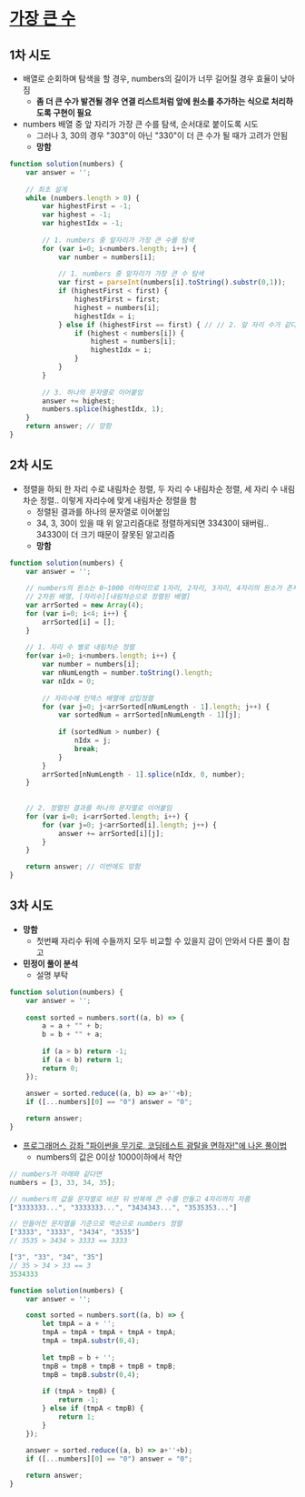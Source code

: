 # [가장 큰 수](https://programmers.co.kr/learn/courses/30/lessons/42746)

## 1차 시도

* 배열로 순회하며 탐색을 할 경우, numbers의 길이가 너무 길어질 경우 효율이 낮아짐
  * **좀 더 큰 수가 발견될 경우 연결 리스트처럼 앞에 원소를 추가하는 식으로 처리하도록 구현이 필요**
* numbers 배열 중 앞 자리가 가장 큰 수를 탐색, 순서대로 붙이도록 시도
  * 그러나 3, 30의 경우 "303"이 아닌 "330"이 더 큰 수가 될 때가 고려가 안됨
  * **망함**

```javascript
function solution(numbers) {
    var answer = '';
    
    // 최초 설계
    while (numbers.length > 0) {
        var highestFirst = -1;
        var highest = -1;
        var highestIdx = -1;
        
        // 1. numbers 중 앞자리가 가장 큰 수를 탐색
        for (var i=0; i<numbers.length; i++) {
            var number = numbers[i];
            
            // 1. numbers 중 앞자리가 가장 큰 수 탐색
            var first = parseInt(numbers[i].toString().substr(0,1));
            if (highestFirst < first) {
                highestFirst = first;
                highest = numbers[i];
                highestIdx = i;
            } else if (highestFirst == first) { // // 2. 앞 자리 수가 같다면 뒤의 수를 비교, 가장 큰 수를 탐색
                if (highest < numbers[i]) {
                    highest = numbers[i];
                    highestIdx = i;
                }
            } 
        }
        
        // 3. 하나의 문자열로 이어붙임
        answer += highest;
        numbers.splice(highestIdx, 1);
    }
    return answer; // 망함
}
```

## 2차 시도
    
* 정렬을 하되 한 자리 수로 내림차순 정렬, 두 자리 수 내림차순 정렬, 세 자리 수 내림차순 정렬.. 이렇게 자리수에 맞게 내림차순 정렬을 함
  * 정렬된 결과를 하나의 문자열로 이어붙임
  * 34, 3, 30이 있을 때 위 알고리즘대로 정렬하게되면 33430이 돼버림.. 34330이 더 크기 때문이 잘못된 알고리즘
  * **망함**

```javascript
function solution(numbers) {
    var answer = '';
    
    // numbers의 원소는 0~1000 이하이므로 1자리, 2자리, 3자리, 4자리의 원소가 존재
    // 2차원 배열, [자리수][내림차순으로 정렬된 배열]
    var arrSorted = new Array(4);
    for (var i=0; i<4; i++) {
        arrSorted[i] = [];
    }
    
    // 1. 자리 수 별로 내림차순 정렬
    for(var i=0; i<numbers.length; i++) {
        var number = numbers[i];
        var nNumLength = number.toString().length;
        var nIdx = 0;
        
        // 자리수에 인덱스 배열에 삽입정렬
        for (var j=0; j<arrSorted[nNumLength - 1].length; j++) {
            var sortedNum = arrSorted[nNumLength - 1][j];
            
            if (sortedNum > number) {
                nIdx = j;
                break;
            }
        }
        arrSorted[nNumLength - 1].splice(nIdx, 0, number);
    }
    
    
    // 2. 정렬된 결과를 하나의 문자열로 이어붙임
    for (var i=0; i<arrSorted.length; i++) {
        for (var j=0; j<arrSorted[i].length; j++) {
            answer += arrSorted[i][j];
        }
    }

    return answer; // 이번에도 망함
}
```

## 3차 시도 

* **망함**
  * 첫번째 자리수 뒤에 수들까지 모두 비교할 수 있을지 감이 안와서 다른 풀이 참고
* **민정이 풀이 분석**
  * 설명 부탁

```js
function solution(numbers) {
    var answer = '';
    
    const sorted = numbers.sort((a, b) => {
        a = a + "" + b;
        b = b + "" + a;
        
        if (a > b) return -1;
        if (a < b) return 1;
        return 0;
    });
    
    answer = sorted.reduce((a, b) => a+''+b);
    if ([...numbers][0] == "0") answer = "0";

    return answer;
}
```

* [프로그래머스 강좌 "파이썬을 무기로, 코딩테스트 광탈을 면하자!"에 나온 풀이법](https://gurumee92.tistory.com/161)
  * numbers의 값은 0이상 1000이하에서 착안

```js
// numbers가 아래와 같다면
numbers = [3, 33, 34, 35];

// numbers의 값을 문자열로 바꾼 뒤 반복해 큰 수를 만들고 4자리까지 자름
["3333333...", "3333333...", "3434343...", "3535353..."]

// 만들어진 문자열을 기준으로 역순으로 numbers 정렬
["3333", "3333", "3434", "3535"]
// 3535 > 3434 > 3333 == 3333

["3", "33", "34", "35"]
// 35 > 34 > 33 == 3
3534333
```

```js
function solution(numbers) {
    var answer = '';

    const sorted = numbers.sort((a, b) => {
        let tmpA = a + '';
        tmpA = tmpA + tmpA + tmpA + tmpA;
        tmpA = tmpA.substr(0,4);
        
        let tmpB = b + '';
        tmpB = tmpB + tmpB + tmpB + tmpB;
        tmpB = tmpB.substr(0,4);
        
        if (tmpA > tmpB) {
            return -1;
        } else if (tmpA < tmpB) {
            return 1;
        }
    });
    
    answer = sorted.reduce((a, b) => a+''+b);
    if ([...numbers][0] == "0") answer = "0";

    return answer;
}
```